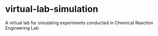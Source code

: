 # virtual-lab-simulation
A virtual lab for simulating experiments conducted in Chemical Reaction Engineering Lab
